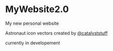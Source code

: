 # MyWebsite2.0
My new personal website

Astronaut icon vectors created by <a href="https://www.freepik.com/catalyststuff" target="blank">@catalyststuff</a>

currently in developement
